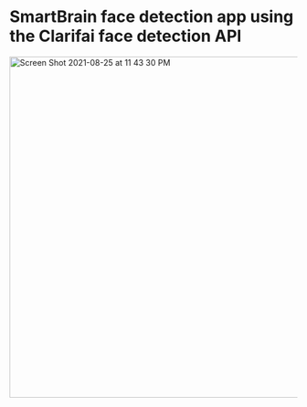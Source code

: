 # SmartBrain face detection app using the Clarifai face detection API

<img width="598" alt="Screen Shot 2021-08-25 at 11 43 30 PM" src="https://user-images.githubusercontent.com/52754571/130901973-58b7973e-1d6c-4eef-a9e5-4822e515be3e.png">
